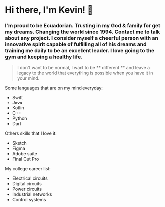 # Hi there, I'm Kevin! 👋

### I'm proud to be **Ecuadorian**. Trusting in my God & family for get my dreams. Changing the world since 1994. Contact me to talk about any project. I consider myself a cheerful person with an innovative spirit capable of fulfilling all of his dreams and training me daily to be an excellent leader. I love going to the gym and keeping a healthy life.

> I don't want to be normal, I want to be ** different ** and leave a legacy to the world that everything is possible when you have it in your mind.

Some languages that are on my mind everyday:

* Swift
* Java
* Kotlin
* C++
* Python
* Dart

Others skills that I love it:

* Sketch
* Figma
* Adobe suite
* Final Cut Pro

My college career list:

* Electrical circuits
* Digital circuits
* Power circuits
* Industrial networks
* Control systems

<!--
**KevinhoMorales/KevinhoMorales** is a ✨ _special_ ✨ repository because its `README.md` (this file) appears on your GitHub profile.

Here are some ideas to get you started:

- 🔭 I’m currently working on ...
- 🌱 I’m currently learning ...
- 👯 I’m looking to collaborate on ...
- 🤔 I’m looking for help with ...
- 💬 Ask me about ...
- 📫 How to reach me: ...
- 😄 Pronouns: ...
- ⚡ Fun fact: ...
-->

